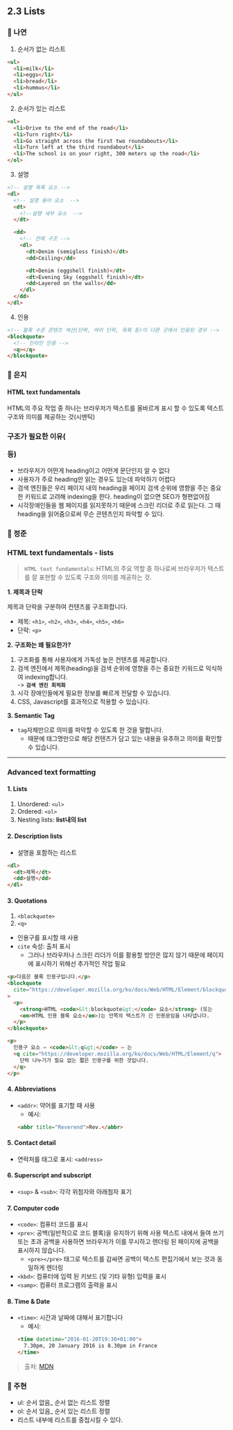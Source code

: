 ## 2.3 Lists

### 📝 나연

1. 순서가 없는 리스트

```html
<ul>
  <li>milk</li>
  <li>eggs</li>
  <li>bread</li>
  <li>hummus</li>
</ul>
```

2. 순서가 있는 리스트

```html
<ol>
  <li>Drive to the end of the road</li>
  <li>Turn right</li>
  <li>Go straight across the first two roundabouts</li>
  <li>Turn left at the third roundabout</li>
  <li>The school is on your right, 300 meters up the road</li>
</ol>
```

3. 설명

```html
<!-- 설명 목록 요소 -->
<dl>
  <!-- 설명 용어 요소  -->
  <dt>
    <!--설명 세부 요소  -->
  </dt>

  <dd>
    <!-- 전체 구조 -->
    <dl>
      <dt>Denim (semigloss finish)</dt>
      <dd>Ceiling</dd>

      <dt>Denim (eggshell finish)</dt>
      <dt>Evening Sky (eggshell finish)</dt>
      <dd>Layered on the walls</dd>
    </dl>
  </dd>
</dl>
```

4. 인용

```html
<!-- 블록 수준 콘텐츠 섹션(단락, 여러 단락, 목록 등)이 다른 곳에서 인용된 경우 -->
<blockquote>
  <!-- 인라인 인용 -->
  <q></q>
</blockquote>
```

### 📝 은지
#### HTML text fundamentals
HTML의 주요 작업 중 하나는 브라우저가 텍스트를 올바르게 표시 할 수 있도록 텍스트 구조와 의미를 제공하는 것(시멘틱)

### 구조가 필요한 이유(<p> 등)

- 브라우저가 어떤게 heading이고 어떤게 문단인지 알 수 없다
- 사용자가 주로 heading만 읽는 경우도 있는데 파악하기 어렵다
- 검색 엔진들은 우리 페이지 내의 heading을 페이지 검색 순위에 영향을 주는 중요한 키워드로 고려해 indexing을 한다. heading이 없으면 SEO가 형편없어짐
- 시각장애인들을 웹 페이지를 읽지못하기 때문에 스크린 리더로 주로 읽는다. 그 때 heading을 읽어줌으로써 무슨 콘텐츠인지 파악할 수 있다.

### 📝 정준

### HTML text fundamentals - lists

> `HTML text fundamentals`: HTML의 주요 역할 중 하나로써 브라우저가 텍스트를 잘 표현할 수 있도록 구조와 의미를 제공하는 것.

**1. 제목과 단락**

제목과 단락을 구분하여 컨텐츠를 구조화합니다.

- 제목: `<h1>`, `<h2>`, `<h3>`, `<h4>`, `<h5>`, `<h6>`
- 단락: `<p>`

**2. 구조화는 왜 필요한가?**

1. 구조화를 통해 사용자에게 가독성 높은 컨텐츠를 제공합니다.
2. 검색 엔진에서 제목(heading)을 검색 순위에 영향을 주는 중요한 키워드로 익식하여 indexing합니다.  
   -> **`검색 엔진 최적화`**
3. 시각 장애인들에게 필요한 정보를 빠르게 전달할 수 있습니다.
4. CSS, Javascript를 효과적으로 적용할 수 있습니다.

**3. Semantic Tag**

- `tag`자체만으로 의미를 파악할 수 있도록 한 것을 말합니다.
  - 때문에 태그명만으로 해당 컨텐츠가 담고 있는 내용을 유추하고 의미를 확인할 수 있습니다.

---

### Advanced text formatting

#### 1. Lists

1. Unordered: `<ul>`
2. Ordered: `<ol>`
3. Nesting lists: **list내의 list**

#### 2. Description lists

- 설명을 포함하는 리스트

```html
<dl>
  <dt>제목</dt>
  <dd>설명</dd>
</dl>
```

#### 3. Quotations

1. `<blackquote>`
2. `<q>`

- 인용구를 표시할 때 사용
- `cite` 속성: 출처 표시
  - 그러나 브라우저나 스크린 리더가 이를 활용할 방안은 많지 않기 때문에 페이지에 표시하기 위해선 추가적인 작업 필요

```html
<p>다음은 블록 인용구입니다.</p>
<blockquote
  cite="https://developer.mozilla.org/ko/docs/Web/HTML/Element/blockquote"
>
  <p>
    <strong>HTML <code>&lt;blockquote&gt;</code> 요소</strong> (또는
    <em>HTML 인용 블록 요소</em>)는 안쪽의 텍스트가 긴 인용문임을 나타냅니다.
  </p>
</blockquote>

<p>
  인용구 요소 — <code>&lt;q&gt;</code> — 는
  <q cite="https://developer.mozilla.org/ko/docs/Web/HTML/Element/q">
    단락 나누기가 필요 없는 짧은 인용구를 위한 것입니다.
  </q>
</p>
```

#### 4. Abbreviations

- `<addr>`: 약어를 표기할 때 사용
  - 예시:
  ```html
  <abbr title="Reverend">Rev.</abbr>
  ```

#### 5. Contact detail

- 연락처를 태그로 표시: `<address>`

#### 6. Superscript and subscript

- `<sup>` & `<sub>`: 각각 위첨자와 아래첨자 표기

#### 7. Computer code

- `<code>`: 컴퓨터 코드를 표시
- `<pre>`: 공백(일반적으로 코드 블록)을 유지하기 위해 사용 택스트 내에서 들여 쓰기 또는 초과 공백을 사용하면 브라우저가 이를 무시하고 렌더링 된 페이지에 공백을 표시하지 않습니다.
  - `<pre></pre>` 태그로 텍스트를 감싸면 공백이 텍스트 편집기에서 보는 것과 동일하게 렌더링
- `<kbd>`: 컴퓨터에 입력 된 키보드 (및 기타 유형) 입력을 표시
- `<samp>`: 컴퓨터 프로그램의 출력을 표시

#### 8. Time & Date

- `<time>`: 시간과 날짜에 대해서 표기합니다
  - 예시:
  ```html
  <time datetime="2016-01-20T19:30+01:00">
    7.30pm, 20 January 2016 is 8.30pm in France
  </time>
  ```

> 출처: [MDN](https://developer.mozilla.org/ko/docs/Learn/HTML/Introduction_to_HTML/Advanced_text_formatting#%EC%BB%B4%ED%93%A8%ED%84%B0_%EC%BD%94%EB%93%9C%EB%A5%BC_%EB%82%98%ED%83%80%EB%82%B4%EA%B8%B0)

### 📝 주현

- ul: 순서 없음\_ 순서 없는 리스트 정렬
- ol: 순서 있음\_ 순서 있는 리스트 정렬
- 리스트 내부에 리스트를 중첩시킬 수 있다.
